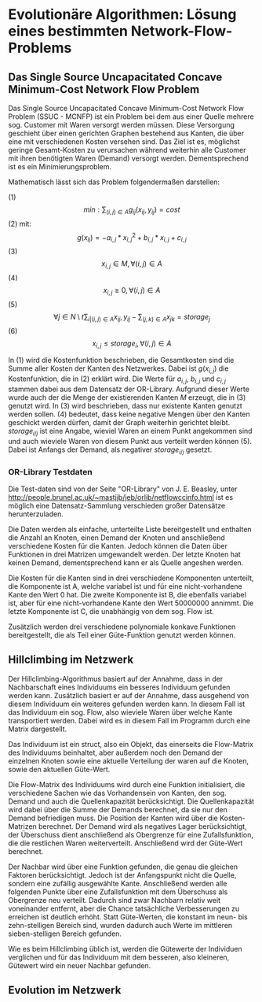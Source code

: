 # Evolutionäre Algorithmen: Lösung eines bestimmten Network-Flow-Problems

## Das Single Source Uncapacitated Concave Minimum-Cost Network Flow Problem

Das Single Source Uncapacitated Concave Minimum-Cost Network Flow Problem (SSUC - MCNFP) ist ein Problem bei dem aus einer Quelle mehrere sog. Customer mit Waren versorgt werden müssen. Diese Versorgung geschieht über einen gerichten Graphen bestehend aus Kanten, die über eine mit verschiedenen Kosten versehen sind. Das Ziel ist es, möglichst geringe Gesamt-Kosten zu verursachen während weiterhin alle Customer mit ihren benötigten Waren (Demand) versorgt werden. Dementsprechend ist es ein Minimierungsproblem.

Mathematisch lässt sich das Problem folgendermaßen darstellen:

(1) $$ min: \sum_{(i,j) \in A } g_{ij} (x_{ij}, y_{ij}) = cost $$
(2) mit: $$ g(x_{ij}) = -a_{i,j} * x_{i,j}^2+b_{i,j}*x_{i,j}+c_{i,j} $$
(3) $$ x_{i,j} \in M, \forall (i,j) \in A $$
(4) $$ x_{i,j} \geq 0, \forall (i,j) \in A $$
(5) $$ \forall j \in N \setminus {t} \sum_{i|(i,j) \in A } x_{ij}, y_{ij} - \sum_{(j,k) \in A } x_{jk} = storage_j $$
(6) $$ x_{i,j} \leq storage_i, \forall (i,j) \in A $$

In (1) wird die Kostenfunktion beschrieben, die Gesamtkosten sind die Summe aller Kosten der Kanten des Netzwerkes. Dabei ist $g(x_{i,j})$ die Kostenfunktion, die in (2) erklärt wird. Die Werte für $a_{i,j}$, $b_{i,j}$ und $c_{i,j}$ stammen dabei aus dem Datensatz der OR-Library. Aufgrund dieser Werte wurde auch der die Menge der existierenden Kanten $M$ erzeugt, die in (3) genutzt wird. In (3) wird beschrieben, dass nur existente Kanten genutzt werden sollen. (4) bedeutet, dass keine negative Mengen über den Kanten geschickt werden dürfen, damit der Graph weiterhin gerichtet bleibt.
$storage_{i/j}$ ist eine Angabe, wieviel Waren an einem Punkt angekommen sind und auch wieviele Waren von diesem Punkt aus verteilt werden können (5). Dabei ist Anfangs der Demand, als negativer $storage_{i/j}$ gesetzt.

### OR-Library Testdaten

Die Test-daten sind von der Seite "OR-Library" von J. E. Beasley, unter <http://people.brunel.ac.uk/~mastjjb/jeb/orlib/netflowccinfo.html> ist es möglich eine Datensatz-Sammlung verschieden großer Datensätze herunterzuladen.

Die Daten werden als einfache, unterteilte Liste bereitgestellt und enthalten die Anzahl an Knoten, einen Demand der Knoten und anschließend verschiedene Kosten für die Kanten. Jedoch können die Daten über Funktionen in drei Matrizen umgewandelt werden. Der letzte Knoten hat keinen Demand, dementsprechend kann er als Quelle angeshen werden.

Die Kosten für die Kanten sind in drei verschiedene Komponenten unterteilt, die Komponente ist A, welche variabel ist und für eine nicht-vorhandene Kante den Wert 0 hat. Die zweite Komponente ist B, die ebenfalls variabel ist, aber für eine nicht-vorhandene Kante den Wert 50000000 annimmt. Die letzte Komponente ist C, die unabhängig von dem sog. Flow ist.

Zusätzlich werden drei verschiedene polynomiale konkave Funktionen bereitgestellt, die als Teil einer Güte-Funktion genutzt werden können.

## Hillclimbing im Netzwerk

Der Hillclimbing-Algorithmus basiert auf der Annahme, dass in der Nachbarschaft eines Individuums ein besseres Individuum gefunden werden kann. Zusätzlich basiert er auf der Annahme, dass ausgehend von diesem Individuum ein weiteres gefunden werden kann. In diesem Fall ist das Individuum ein sog. Flow, also wieviele Waren über welche Kante transportiert werden. Dabei wird es in diesem Fall im Programm durch eine Matrix dargestellt.

Das Individuum ist ein struct, also ein Objekt, das einerseits die Flow-Matrix des Individuums beinhaltet, aber außerdem noch den Demand der einzelnen Knoten sowie eine aktuelle Verteilung der waren auf die Knoten, sowie den aktuellen Güte-Wert.

Die Flow-Matrix des Individuums wird durch eine Funktion initialisiert, die verschiedene Sachen wie das Vorhandensein von Kanten, den sog. Demand und auch die Quellenkapazität berücksichtigt. Die Quellenkapazität wird dabei über die Summe der Demands berechnet, da sie nur den Demand befriedigen muss. Die Position der Kanten wird über die Kosten-Matrizen berechnet. Der Demand wird als negatives Lager berücksichtigt, der Überschuss dient anschließend als Obergrenze für eine Zufallsfunktion, die die restlichen Waren weiterverteilt. Anschließend wird der Güte-Wert berechnet.

Der Nachbar wird über eine Funktion gefunden, die genau die gleichen Faktoren berücksichtigt. Jedoch ist der Anfangspunkt nicht die Quelle, sondern eine zufällig ausgewählte Kante. Anschließend werden alle folgenden Punkte über eine Zufallsfunktion mit dem Überschuss als Obergrenze neu verteilt. Dadurch sind zwar Nachbarn relativ weit voneinander entfernt, aber die Chance tatsächliche Verbesserungen zu erreichen ist deutlich erhöht. Statt Güte-Werten, die konstant im neun- bis zehn-stelligen Bereich sind, wurden dadurch auch Werte im mittleren sieben-stelligen Bereich gefunden.

Wie es beim Hillclimbing üblich ist, werden die Gütewerte der Individuen verglichen und für das Individuum mit dem besseren, also kleineren, Gütewert wird ein neuer Nachbar gefunden.

## Evolution im Netzwerk
